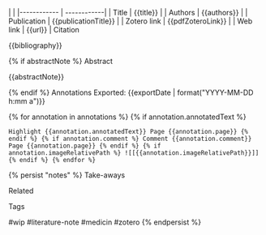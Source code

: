 | | |------------ | ------------| | Title | {{title}} | | Authors | {{authors}} | | Publication | {{publicationTitle}} | | Zotero link | {{pdfZoteroLink}} | | Web link | {{url}} |
Citation

{{bibliography}}

{% if abstractNote %}
Abstract

{{abstractNote}}

{% endif %}
Annotations
Exported: {{exportDate | format("YYYY-MM-DD h:mm a")}}

{% for annotation in annotations %} {% if annotation.annotatedText %}

    Highlight {{annotation.annotatedText}} Page {{annotation.page}} {% endif %} {% if annotation.comment %} Comment {{annotation.comment}} Page {{annotation.page}} {% endif %} {% if annotation.imageRelativePath %} ![[{{annotation.imageRelativePath}}]] {% endif %} {% endfor %}

{% persist "notes" %}
Take-aways

Related

Tags

#wip #literature-note #medicin #zotero {% endpersist %}